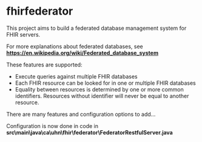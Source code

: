 # fhirfederator

This project aims to build a federated database management system for FHIR servers.

For more explanations about federated databases, see __https://en.wikipedia.org/wiki/Federated_database_system__

These features are supported:

* Execute queries against multiple FHIR databases
* Each FHIR resource can be looked for in one or multiple FHIR databases
* Equality between resources is determined by one or more common identifiers. Resources without identifier will never be equal to another resource.

There are many features and configuration options to add...

Configuration is now done in code in __src\main\java\ca\uhn\fhir\federator\FederatorRestfulServer.java__